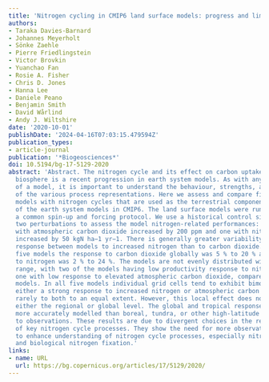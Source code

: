 ```yaml
---
title: 'Nitrogen cycling in CMIP6 land surface models: progress and limitations'
authors:
- Taraka Davies-Barnard
- Johannes Meyerholt
- Sönke Zaehle
- Pierre Friedlingstein
- Victor Brovkin
- Yuanchao Fan
- Rosie A. Fisher
- Chris D. Jones
- Hanna Lee
- Daniele Peano
- Benjamin Smith
- David Wårlind
- Andy J. Wiltshire
date: '2020-10-01'
publishDate: '2024-04-16T07:03:15.479594Z'
publication_types:
- article-journal
publication: '*Biogeosciences*'
doi: 10.5194/bg-17-5129-2020
abstract: 'Abstract. The nitrogen cycle and its effect on carbon uptake in the terrestrial
  biosphere is a recent progression in earth system models. As with any new component
  of a model, it is important to understand the behaviour, strengths, and limitations
  of the various process representations. Here we assess and compare five land surface
  models with nitrogen cycles that are used as the terrestrial components of some
  of the earth system models in CMIP6. The land surface models were run offline with
  a common spin-up and forcing protocol. We use a historical control simulation and
  two perturbations to assess the model nitrogen-related performances: a simulation
  with atmospheric carbon dioxide increased by 200 ppm and one with nitrogen deposition
  increased by 50 kgN ha−1 yr−1. There is generally greater variability in productivity
  response between models to increased nitrogen than to carbon dioxide. Across the
  five models the response to carbon dioxide globally was 5 % to 20 % and the response
  to nitrogen was 2 % to 24 %. The models are not evenly distributed within the ensemble
  range, with two of the models having low productivity response to nitrogen and another
  one with low response to elevated atmospheric carbon dioxide, compared to the other
  models. In all five models individual grid cells tend to exhibit bimodality, with
  either a strong response to increased nitrogen or atmospheric carbon dioxide but
  rarely to both to an equal extent. However, this local effect does not scale to
  either the regional or global level. The global and tropical responses are generally
  more accurately modelled than boreal, tundra, or other high-latitude areas compared
  to observations. These results are due to divergent choices in the representation
  of key nitrogen cycle processes. They show the need for more observational studies
  to enhance understanding of nitrogen cycle processes, especially nitrogen-use efficiency
  and biological nitrogen fixation.'
links:
- name: URL
  url: https://bg.copernicus.org/articles/17/5129/2020/
---
```

